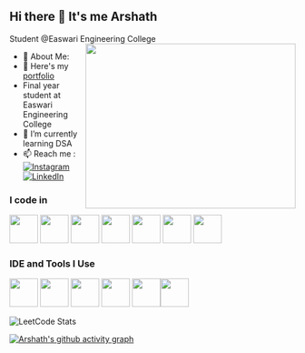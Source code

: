 ## Hi there 👋 It's me Arshath

Student @Easwari Engineering College
<img align="right" width="370" height="290" src="https://i.pinimg.com/originals/47/f0/34/47f0342cec72b800463bf003eac1257e.gif">
- 💫 About Me:
- 🔭 Here's my [portfolio](https://arshath-ahamed.netlify.app/)
- Final year student at Easwari Engineering College                                          
- 🌱 I’m currently learning DSA
- 📫 Reach me :
<br /> [![Instagram](https://img.shields.io/badge/Instagram-%23E4405F.svg?logo=Instagram&logoColor=white)](https://instagram.com/arshathahamed10) [![LinkedIn](https://img.shields.io/badge/LinkedIn-%230077B5.svg?logo=linkedin&logoColor=white)](https://linkedin.com/in/arshathahamed10) 


### I code in
 <img height="50" width="50" src="https://img.icons8.com/color/48/000000/java-coffee-cup-logo.png" /> <img height="50" width="50" src="https://img.icons8.com/color/48/000000/python.png" /> <img height="50" width="50" src="https://img.icons8.com/color/48/000000/c-programming.png" /> <img height="50" width="50" src="https://img.icons8.com/color/48/000000/html-5.png" /> <img height="50" width="50" src="https://img.icons8.com/color/48/000000/css3.png" /> <img height="50" width="50" src="https://img.icons8.com/color/48/000000/javascript.png"/> <img height="50" width="50" src="https://img.icons8.com/color/48/000000/mysql-logo.png"/> 

### IDE and Tools I Use
<img height="50" width="50" src="https://img.icons8.com/color/48/000000/visual-studio-code-2019.png"/> <img height="50" width="50" src="https://img.icons8.com/color/48/000000/pycharm.png"/> <img height="50" width="50" src="https://img.icons8.com/color/50/000000/git.png"/> <img height="50" src="https://img.icons8.com/officel/480/null/java-eclipse.png"/> <img height="50" src="https://img.icons8.com/color/480/null/notion--v1.png" /><img height="50" src="https://img.shields.io/badge/Netlify-00C7B7?style=for-the-badge&logo=netlify&logoColor=white"/>

![LeetCode Stats](https://leetcard.jacoblin.cool/arshathahamedA?theme=dark&font=Abel)
<!--![LeetCode Stats](https://leetcard.jacoblin.cool/arshathahamedA?theme=dark&font=Abel&ext=heatmap)-->
[![Arshath's github activity graph](https://github-readme-activity-graph.vercel.app/graph?username=arshathahamed10&bg_color=1d1b1c&color=8d869c&line=142eb3&point=4d15d1&area=true&hide_border=true)](https://github.com/ashutosh00710/github-readme-activity-graph)

